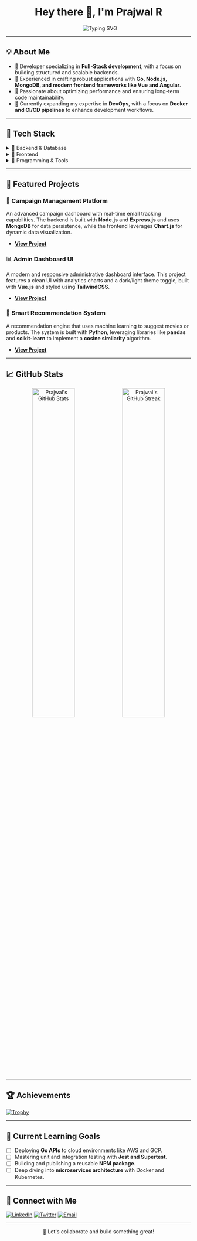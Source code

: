 <h1 align="center">Hey there 👋, I'm Prajwal R</h1>

<p align="center">
  <img src="https://readme-typing-svg.demolab.com?font=JetBrains+Mono&weight=600&pause=1000&color=0FFF95&center=true&vCenter=true&width=450&lines=Full-Stack+Web+Developer;Backend+%7C+Frontend+%7C+Database; Building+ideas+into+impactful+solutions" alt="Typing SVG" />
</p>

---

## 💡 About Me

- 🔭 Developer specializing in **Full-Stack development**, with a focus on building structured and scalable backends.
- 🚀 Experienced in crafting robust applications with **Go, Node.js, MongoDB, and modern frontend frameworks like Vue and Angular**.
- 🧠 Passionate about optimizing performance and ensuring long-term code maintainability.
- 🧪 Currently expanding my expertise in **DevOps**, with a focus on **Docker and CI/CD pipelines** to enhance development workflows.

---

## 💼 Tech Stack

<details>
<summary>🧠 Backend & Database</summary>

![Node.js](https://img.shields.io/badge/node.js-6DA55F?style=for-the-badge&logo=node.js&logoColor=white)
![Express.js](https://img.shields.io/badge/express.js-404d59?style=for-the-badge&logo=express&logoColor=61DAFB)
![Go](https://img.shields.io/badge/go-00ADD8?style=for-the-badge&logo=go&logoColor=white)
![MongoDB](https://img.shields.io/badge/MongoDB-4ea94b?style=for-the-badge&logo=mongodb&logoColor=white)
![MySQL](https://img.shields.io/badge/MySQL-4479A1?style=for-the-badge&logo=mysql&logoColor=white)
![Docker](https://img.shields.io/badge/docker-2496ED?style=for-the-badge&logo=docker&logoColor=white)
![Kubernetes](https://img.shields.io/badge/Kubernetes-326ce5?style=for-the-badge&logo=kubernetes&logoColor=white)
![AWS](https://img.shields.io/badge/AWS-FF9900?style=for-the-badge&logo=amazon-aws&logoColor=white)

</details>

<details>
<summary>🎨 Frontend</summary>

![Vue.js](https://img.shields.io/badge/vuejs-4FC08D?style=for-the-badge&logo=vue.js&logoColor=white)
![Angular](https://img.shields.io/badge/angular-DD0031?style=for-the-badge&logo=angular&logoColor=white)
![Next.js](https://img.shields.io/badge/Next.js-black?style=for-the-badge&logo=next.js&logoColor=white)
![HTML5](https://img.shields.io/badge/html5-E34F26?style=for-the-badge&logo=html5&logoColor=white)
![CSS3](https://img.shields.io/badge/css3-1572B6?style=for-the-badge&logo=css3&logoColor=white)
![JavaScript](https://img.shields.io/badge/javascript-323330?style=for-the-badge&logo=javascript&logoColor=F7DF1E)
![TailwindCSS](https://img.shields.io/badge/tailwindcss-38B2AC?style=for-the-badge&logo=tailwind-css&logoColor=white)
![Figma](https://img.shields.io/badge/figma-F24E1E?style=for-the-badge&logo=figma&logoColor=white)

</details>

<details>
<summary>🧪 Programming & Tools</summary>

![Python](https://img.shields.io/badge/python-3670A0?style=for-the-badge&logo=python&logoColor=ffdd54)
![C++](https://img.shields.io/badge/c++-00599C?style=for-the-badge&logo=c%2B%2B&logoColor=white)
![Git](https://img.shields.io/badge/git-F05033?style=for-the-badge&logo=git&logoColor=white)
![Postman](https://img.shields.io/badge/Postman-FF6C37?style=for-the-badge&logo=postman&logoColor=white)
![VSCode](https://img.shields.io/badge/Visual_Studio_Code-0078D4?style=for-the-badge&logo=visual%20studio%20code&logoColor=white)

</details>

---

## 🌟 Featured Projects

### 🔐 Campaign Management Platform
An advanced campaign dashboard with real-time email tracking capabilities. The backend is built with **Node.js** and **Express.js** and uses **MongoDB** for data persistence, while the frontend leverages **Chart.js** for dynamic data visualization.
- **[View Project](https://github.com/prajwalrdev/campaign-dashboard)**

### 📊 Admin Dashboard UI
A modern and responsive administrative dashboard interface. This project features a clean UI with analytics charts and a dark/light theme toggle, built with **Vue.js** and styled using **TailwindCSS**.
- **[View Project](https://github.com/prajwalrdev/admin-ui)**

### 🧠 Smart Recommendation System
A recommendation engine that uses machine learning to suggest movies or products. The system is built with **Python**, leveraging libraries like **pandas** and **scikit-learn** to implement a **cosine similarity** algorithm.
- **[View Project](https://github.com/prajwalrdev/movie-recommender)**

---

## 📈 GitHub Stats

<p align="center">
  <img src="https://github-readme-stats.vercel.app/api?username=prajwalrdev&show_icons=true&theme=radical&hide_border=true" width="48%" alt="Prajwal's GitHub Stats" />
  <img src="https://github-readme-streak-stats.herokuapp.com?user=prajwalrdev&theme=radical&hide_border=true" width="48%" alt="Prajwal's GitHub Streak" />
</p>

---

## 🏆 Achievements

[![Trophy](https://github-profile-trophy.vercel.app/?username=prajwalrdev&theme=gruvbox&no-frame=true&column=7)](https://github.com/ryo-ma/github-profile-trophy)

---

## 📘 Current Learning Goals

- [ ] Deploying **Go APIs** to cloud environments like AWS and GCP.
- [ ] Mastering unit and integration testing with **Jest and Supertest**.
- [ ] Building and publishing a reusable **NPM package**.
- [ ] Deep diving into **microservices architecture** with Docker and Kubernetes.

---

## 🔗 Connect with Me

[![LinkedIn](https://img.shields.io/badge/LinkedIn-blue?style=for-the-badge&logo=linkedin&logoColor=white)](https://www.linkedin.com/in/prajwalrdev)
[![Twitter](https://img.shields.io/badge/Twitter-1DA1F2?style=for-the-badge&logo=twitter&logoColor=white)](https://twitter.com/your_twitter_handle)
[![Email](https://img.shields.io/badge/Gmail-D14836?style=for-the-badge&logo=gmail&logoColor=white)](mailto:prajwal02024@gmail.com)

---

<p align="center">🚀 Let's collaborate and build something great!</p>
